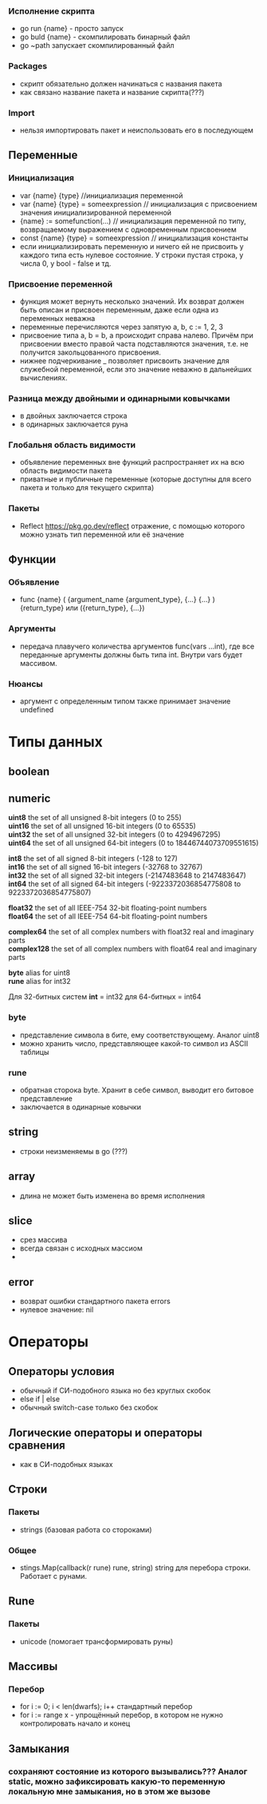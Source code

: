 ### Исполнение скрипта
- go run {name} - просто запуск
- go buld {name} - скомпилировать бинарный файл
- go ~path запускает скомпилированный файл

### Packages
- скрипт обязательно должен начинаться с названия пакета
- как связано название пакета и название скрипта(???)

### Import
- нельзя импортировать пакет и неиспользовать его в последующем

## Переменные
### Инициализация
- var {name} {type} //инициализация переменной 
- var {name} {type} = someexpression // инициализация с присвоением значения инициализированной переменной
- {name} := somefunction(...) // инициализация переменной по типу, возвращаемому выражением с одновременным присвоением
- const {name} {type} = someexpression // инициализация константы
- если инициализировать переменную и ничего ей не присвоить у каждого типа есть нулевое состояние. У строки пустая строка, у числа 0, у bool - false и тд.

### Присвоение переменной
- функция может вернуть несколько значений. Их возврат должен быть описан и присвоен переменным, даже если одна из переменных неважна
- переменные перечисляются через запятую a, b, c := 1, 2, 3
- присвоение типа a, b = b, a происходит справа налево. Причём при присвоении вместо правой часта подставляются значения, т.е. не получится закольцованного присвоения.
- нижнее подчеркивание _ позволяет присвоить значение для служебной переменной, если это значение неважно в дальнейших вычислениях. 

### Разница между двойными и одинарными ковычками
- в двойных заключается строка
- в одинарных заключается руна

### Глобальня область видимости
- объявление переменных вне функций распространяет их на всю область видимости пакета
- приватные и публичные переменные (которые доступны для всего пакета и только для текущего скрипта)

### Пакеты
- Reflect https://pkg.go.dev/reflect отражение, с помощью которого можно узнать тип переменной или её значение

## Функции
### Объявление 
- func {name} ( {argument_name {argument_type}, {...} {...} ) {return_type} или ({return_type}, {...})

### Аргументы 
- передача плавучего количества аргументов func(vars ...int), где все переданные аргументы должны быть типа int. Внутри vars будет массивом.

### Нюансы
- аргумент с определенным типом также принимает значение undefined

# Типы данных
## boolean
## numeric

**uint8**       the set of all unsigned  8-bit integers (0 to 255) <br>
**uint16**      the set of all unsigned 16-bit integers (0 to 65535) <br>
**uint32**      the set of all unsigned 32-bit integers (0 to 4294967295) <br>
**uint64**      the set of all unsigned 64-bit integers (0 to 18446744073709551615) <br>

**int8**        the set of all signed  8-bit integers (-128 to 127) <br>
**int16**       the set of all signed 16-bit integers (-32768 to 32767) <br>
**int32**       the set of all signed 32-bit integers (-2147483648 to 2147483647) <br>
**int64**       the set of all signed 64-bit integers (-9223372036854775808 to 9223372036854775807) <br>

**float32**     the set of all IEEE-754 32-bit floating-point numbers <br>
**float64**     the set of all IEEE-754 64-bit floating-point numbers <br>

**complex64**   the set of all complex numbers with float32 real and imaginary parts <br>
**complex128**  the set of all complex numbers with float64 real and imaginary parts <br>

**byte**        alias for uint8 <br>
**rune**        alias for int32 <br>

Для 32-битных систем **int** = int32 для 64-битных = int64

### byte
- представление символа в бите, ему соответствующему. Аналог uint8
- можно хранить число, представляющее какой-то символ из ASCII таблицы

### rune
- обратная сторока byte. Хранит в себе символ, выводит его битовое представление
- заключается в одинарные ковычки


## string
- строки неизменяемы в go (???)

## array
- длина не может быть изменена во время исполнения

## slice
- срез массива
- всегда связан с исходных массиом
- 

## error
- возврат ошибки стандартного пакета errors
- нулевое значение: nil

# Операторы
## Операторы условия
- обычный if СИ-подобного языка но без круглых скобок
- else if | else 
- обычный switch-case только без скобок

## Логические операторы и операторы сравнения
- как в СИ-подобных языках

## Строки
### Пакеты
- strings (базовая работа со стороками)

### Общее
- stings.Map(callback(r rune) rune, string) string для перебора строки. Работает с рунами.

## Rune
### Пакеты
- unicode (помогает трансформировать руны)

## Массивы
### Перебор
- for i := 0; i < len(dwarfs); i++ стандартный перебор
- for i := range x - упрощённый перебор, в котором не нужно контролировать начало и конец

## Замыкания
### сохраняют состояние из которого вызывались??? Аналог static, можно зафиксировать какую-то переменную локальную мне замыкания, но в этом же вызове 
